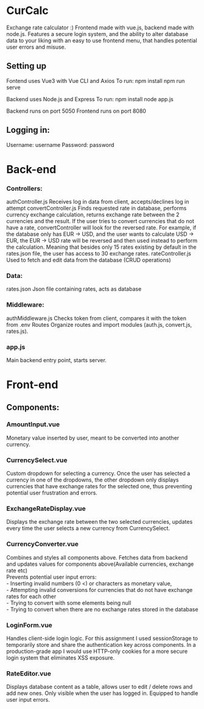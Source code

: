 <h1>CurCalc</h1>
Exchange rate calculator :) Frontend made with vue.js, backend made with node.js. Features a secure login system, and the ability to alter database data to your liking with an easy to use frontend menu, that handles potential user errors and misuse.


<h2>Setting up</h2>

  Fontend uses Vue3 with Vue CLI and Axios
  To run:
  npm install
  npm run serve
  
  Backend uses Node.js and Express
  To run:
  npm install
  node app.js

  Backend runs on port 5050
  Frontend runs on port 8080

<h2>Logging in:</h2>
  Username: username
  Password: password


<h1>Back-end</h1>
  <h3>Controllers:</h3>
    authController.js
    Receives log in data from client, accepts/declines log in attempt
    convertController.js
    Finds requested rate in database, performs currency exchange calculation,
    returns exchange rate between the 2 currencies and the result.
    If the user tries to convert currencies that do not have a rate, convertController
    will look for the reversed rate. For example, if the database only has EUR -> USD,
    and the user wants to calculate USD -> EUR, the EUR -> USD rate will be reversed
    and then used instead to perform the calculation. Meaning that besides only 15
    rates existing by default in the rates.json file, the user has access to 30 exchange
    rates.
    rateController.js
    Used to fetch and edit data from the database (CRUD operations)
  <h3>Data:</h3>
    rates.json
    Json file containing rates, acts as database
  <h3>Middleware:</h3>
    authMiddleware.js
    Checks token from client, compares it with the token from .env
    Routes
    Organize routes and import modules (auth.js, convert.js, rates.js).
  <h3>app.js</h3>
    Main backend entry point, starts server.
    
<h1>Front-end</h1>
  <h2>Components:</h2>
    <h3>AmountInput.vue</h3>
      Monetary value inserted by user, meant to be converted into another currency.
    <h3>CurrencySelect.vue</h3>
      Custom dropdown for selecting a currency. Once the user has selected a
      currency in one of the dropdowns, the other dropdown only displays currencies
      that have exchange rates for the selected one, thus preventing potential user
      frustration and errors.
    <h3>ExchangeRateDisplay.vue</h3>
      Displays the exchange rate between the two selected currencies, updates every
      time the user selects a new currency from CurrencySelect.
    <h3>CurrencyConverter.vue</h3>
      Combines and styles all components above.
      Fetches data from backend and updates values for components above(Available
      currencies, exchange rate etc)<br>
      Prevents potential user input errors:<br>
      - Inserting invalid numbers (0 <) or characters as monetary value,<br>
      - Attempting invalid conversions for currencies that do not have exchange
      rates for each other<br>
      - Trying to convert with some elements being null<br>
      - Trying to convert when there are no exchange rates stored in the database<br>
    <h3>LoginForm.vue</h3>
      Handles client-side login logic.
      For this assignment I used sessionStorage to temporarily store and share the
      authentication key across components. In a production-grade app I would use
      HTTP-only cookies for a more secure login system that eliminates XSS exposure.
    <h3>RateEditor.vue</h3>
      Displays database content as a table, allows user to edit / delete rows and add
      new ones.
      Only visible when the user has logged in.
      Equipped to handle user input errors.
